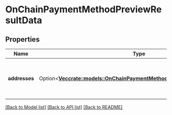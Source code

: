 # OnChainPaymentMethodPreviewResultData

## Properties

Name | Type | Description | Notes
------------ | ------------- | ------------- | -------------
**addresses** | Option<[**Vec<crate::models::OnChainPaymentMethodPreviewResultAddressItem>**](OnChainPaymentMethodPreviewResultAddressItem.md)> | a list of addresses generated by the derivation scheme | [optional]

[[Back to Model list]](../README.md#documentation-for-models) [[Back to API list]](../README.md#documentation-for-api-endpoints) [[Back to README]](../README.md)


